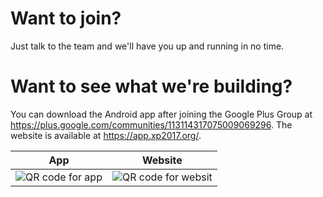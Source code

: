 # Want to join?
Just talk to the team and we'll have you up and running in no time.

# Want to see what we're building?
You can download the Android app after joining the Google Plus Group at https://plus.google.com/communities/113114317075009069296.
The website is available at https://app.xp2017.org/.

| App | Website |
|-----|---------|
| ![QR code for app](https://xp2017-hackergarden.github.io/presentation/assets/qrcode-gplus.png) | ![QR code for websit](https://xp2017-hackergarden.github.io/presentation/assets/appxp.png) |
